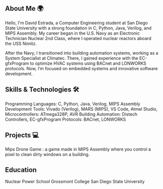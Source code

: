 ## About Me 🌍
Hello, I'm David Estrada, a Computer Engineering student at San Diego State University with a strong foundation in C, Python, Java, Verilog, and MIPS Assembly. My career began in the U.S. Navy as an Electronic Technician Nuclear 2nd Class, where I operated nuclear reactors aboard the USS Nimitz.

After the Navy, I transitioned into building automation systems, working as a System Specialist at Climatec. There, I gained experience with the EC-gfxProgram to optimize HVAC systems using BACnet and LONWORKS protocols. Now, I’m focused on embedded systems and innovative software development.

## Skills & Technologies 🛠️
Programming Languages: C, Python, Java, Verilog, MIPS Assembly
Development Tools: Vivado (Verilog), MARS (MIPS), VS Code, Atmel Studio, 
Microcontrollers: ATmega328P, AVR
Building Automation: Distech Controllers, EC-gfxProgram
Protocols: BACnet, LONWORKS

## Projects 💻
Mips Drone Game : a game made in MIPS Assembly where you control a pixel to clean dirty windows on a building. 

## Education
Nuclear Power School
Grossmont College
San Diego State University

